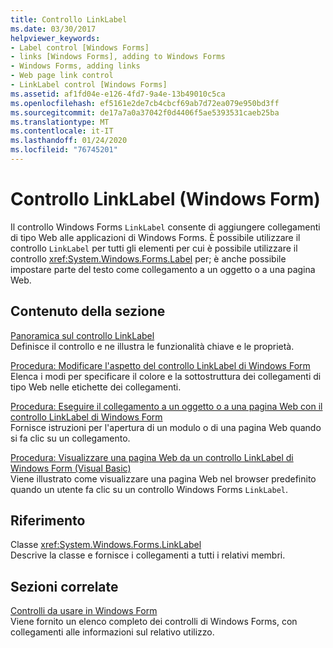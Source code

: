 ```yaml
---
title: Controllo LinkLabel
ms.date: 03/30/2017
helpviewer_keywords:
- Label control [Windows Forms]
- links [Windows Forms], adding to Windows Forms
- Windows Forms, adding links
- Web page link control
- LinkLabel control [Windows Forms]
ms.assetid: af1fd04e-e126-4fd7-9a4e-13b49010c5ca
ms.openlocfilehash: ef5161e2de7cb4cbcf69ab7d72ea079e950bd3ff
ms.sourcegitcommit: de17a7a0a37042f0d4406f5ae5393531caeb25ba
ms.translationtype: MT
ms.contentlocale: it-IT
ms.lasthandoff: 01/24/2020
ms.locfileid: "76745201"
---
```

# <a name="linklabel-control-windows-forms"></a>Controllo LinkLabel (Windows Form)
Il controllo Windows Forms `LinkLabel` consente di aggiungere collegamenti di tipo Web alle applicazioni di Windows Forms. È possibile utilizzare il controllo `LinkLabel` per tutti gli elementi per cui è possibile utilizzare il controllo <xref:System.Windows.Forms.Label> per; è anche possibile impostare parte del testo come collegamento a un oggetto o a una pagina Web.  
  
## <a name="in-this-section"></a>Contenuto della sezione  
 [Panoramica sul controllo LinkLabel](linklabel-control-overview-windows-forms.md)  
 Definisce il controllo e ne illustra le funzionalità chiave e le proprietà.  
  
 [Procedura: Modificare l'aspetto del controllo LinkLabel di Windows Form](how-to-change-the-appearance-of-the-windows-forms-linklabel-control.md)  
 Elenca i modi per specificare il colore e la sottostruttura dei collegamenti di tipo Web nelle etichette dei collegamenti.  
  
 [Procedura: Eseguire il collegamento a un oggetto o a una pagina Web con il controllo LinkLabel di Windows Form](link-to-an-object-or-web-page-with-wf-linklabel-control.md)  
 Fornisce istruzioni per l'apertura di un modulo o di una pagina Web quando si fa clic su un collegamento.  
  
 [Procedura: Visualizzare una pagina Web da un controllo LinkLabel di Windows Form (Visual Basic)](display-a-web-page-from-a-wf-linklabel-control-visual-basic.md)  
 Viene illustrato come visualizzare una pagina Web nel browser predefinito quando un utente fa clic su un controllo Windows Forms `LinkLabel`.  
  
## <a name="reference"></a>Riferimento  
 Classe <xref:System.Windows.Forms.LinkLabel>  
 Descrive la classe e fornisce i collegamenti a tutti i relativi membri.  
  
## <a name="related-sections"></a>Sezioni correlate  
 [Controlli da usare in Windows Form](controls-to-use-on-windows-forms.md)  
 Viene fornito un elenco completo dei controlli di Windows Forms, con collegamenti alle informazioni sul relativo utilizzo.
